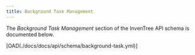 ```yaml
---
title: Background Task Management
---
```


The *Background Task Management* section of the InvenTree API schema is documented below.

[OAD(./docs/docs/api/schema/background-task.yml)]
